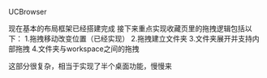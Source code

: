 UCBrowser


现在基本的布局框架已经搭建完成
接下来重点实现收藏页里的拖拽逻辑包括以下：
1.拖拽移动改变位置（已经实现）
2.拖拽建立文件夹
3.文件夹展开并支持内部拖拽
4.文件夹与workspace之间的拖拽

这部分很复杂，相当于实现了半个桌面功能，慢慢来
